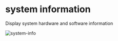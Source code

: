 # system information
Display system hardware and software information

![system-info](https://user-images.githubusercontent.com/53658372/170818383-dc0e7c4e-ffa4-4979-888e-d3404ea84f21.PNG)
